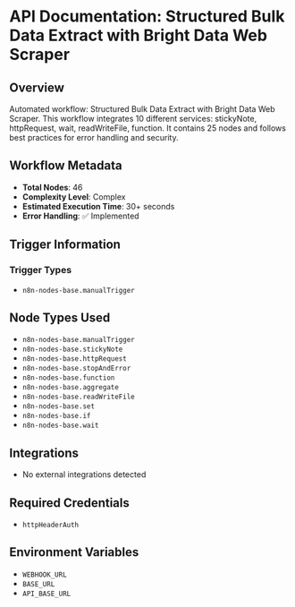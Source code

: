# API Documentation: Structured Bulk Data Extract with Bright Data Web Scraper

## Overview
Automated workflow: Structured Bulk Data Extract with Bright Data Web Scraper. This workflow integrates 10 different services: stickyNote, httpRequest, wait, readWriteFile, function. It contains 25 nodes and follows best practices for error handling and security.

## Workflow Metadata
- **Total Nodes**: 46
- **Complexity Level**: Complex
- **Estimated Execution Time**: 30+ seconds
- **Error Handling**: ✅ Implemented

## Trigger Information
### Trigger Types
- `n8n-nodes-base.manualTrigger`

## Node Types Used
- `n8n-nodes-base.manualTrigger`
- `n8n-nodes-base.stickyNote`
- `n8n-nodes-base.httpRequest`
- `n8n-nodes-base.stopAndError`
- `n8n-nodes-base.function`
- `n8n-nodes-base.aggregate`
- `n8n-nodes-base.readWriteFile`
- `n8n-nodes-base.set`
- `n8n-nodes-base.if`
- `n8n-nodes-base.wait`

## Integrations
- No external integrations detected

## Required Credentials
- `httpHeaderAuth`

## Environment Variables
- `WEBHOOK_URL`
- `BASE_URL`
- `API_BASE_URL`
